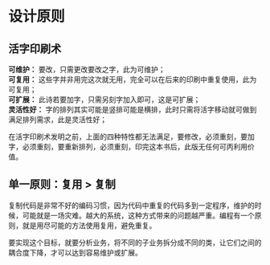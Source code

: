 # 设计原则

## 活字印刷术
**可维护：** 要改，只需更改要改之字，此为可维护；  
**可复用：** 这些字并非用完这次就无用，完全可以在后来的印刷中重复使用，此为可复用；  
**可扩展：** 此诗若要加字，只需另刻字加入即可，这是可扩展；  
**灵活性好：** 字的排列其实可能是竖排可能是横排，此时只需将活字移动就可做到满足排列需求，此是灵活性好；  

在活字印刷术发明之前，上面的四种特性都无法满足，要修改，必须重刻，要加字，必须重刻，要重新排列，必须重刻，印完这本书后，此版无任何可丙利用价值。  

## 单一原则：复用 > 复制
复制代码是非常不好的编码习惯，因为代码中重复的代码多到一定程序，维护的时候，可能就是一场灾难。越大的系统，这种方式带来的问题越严重。编程有一个原则，就是用尽可能的方法使用复用，避免重复。  

要实现这个目标，就要分析业务，将不同的子业务拆分成不同的类，让它们之间的耦合度下降，才可以达到容易维护或扩展。  

